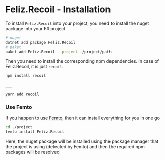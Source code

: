# Feliz.Recoil - Installation

To install `Feliz.Recoil` into your project, you need to install the nuget package into your F# project
```bash
# nuget
dotnet add package Feliz.Recoil
# paket
paket add Feliz.Recoil --project ./project/path
```
Then you need to install the corresponding npm dependencies. In case of Feliz.Recoil, it is just `recoil`.
```bash
npm install recoil

___

yarn add recoil
```

### Use Femto

If you happen to use [Femto](https://github.com/Zaid-Ajaj/Femto), then it can install everything for you in one go
```bash
cd ./project
femto install Feliz.Recoil
```
Here, the nuget package will be installed using the package manager that the project is using (detected by Femto) and then the required npm packages will be resolved
